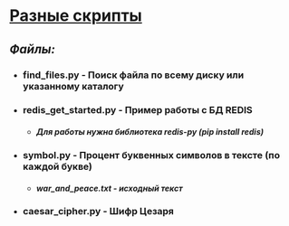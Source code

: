 # <u>Разные скрипты</u>
## *Файлы:*
* ### find_files.py - Поиск файла по всему диску или указанному каталогу
* ### redis_get_started.py - Пример работы с БД REDIS
  * #### *Для работы нужна библиотека redis-py (pip install redis)*
* ### symbol.py - Процент буквенных символов в тексте (по каждой букве)
  * #### *war_and_peace.txt - исходный текст*
* ### caesar_cipher.py - Шифр Цезаря
